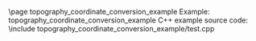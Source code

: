 \page topography_coordinate_conversion_example Example: topography_coordinate_conversion_example
C++ example source code:
\include topography_coordinate_conversion_example/test.cpp
